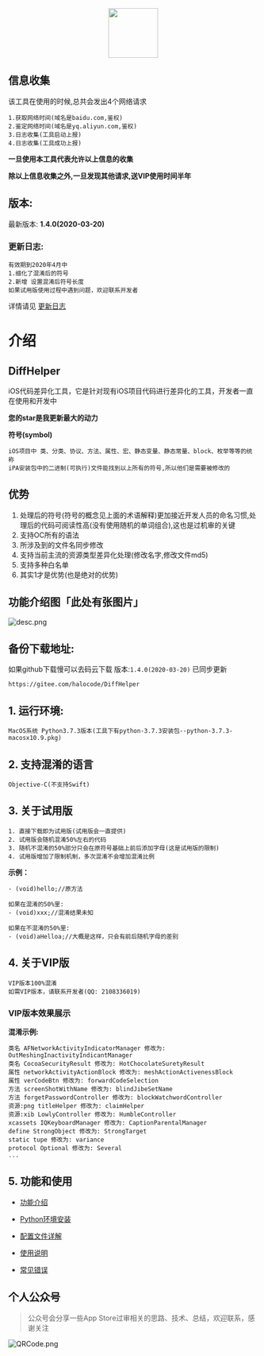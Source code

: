 
<div align=center>
<img src="https://i.loli.net/2020/02/28/H5ukD27Wa1olx4h.png" width = "100" height = "100"/>
</div>

## 信息收集

该工具在使用的时候,总共会发出4个网络请求
```
1.获取网络时间(域名是baidu.com,鉴权)
2.鉴定网络时间(域名是yq.aliyun.com,鉴权)
3.日志收集(工具启动上报)
4.日志收集(工具成功上报)
```
**一旦使用本工具代表允许以上信息的收集**

**除以上信息收集之外,一旦发现其他请求,送VIP使用时间半年**


## 版本:
最新版本: **1.4.0(2020-03-20)**

### 更新日志:
```
有效期到2020年4月中
1.细化了混淆后的符号
2.新增 设置混淆后符号长度
如果试用版使用过程中遇到问题，欢迎联系开发者
```

详情请见 [更新日志](https://github.com/iOSCoderMaster/iOSCodeDifferHelper/wiki/更新日志)

# 介绍

## DiffHelper
iOS代码差异化工具，它是针对现有iOS项目代码进行差异化的工具，开发者一直在使用和开发中

**您的star是我更新最大的动力**

**符号(symbol)**
```
iOS项目中 类、分类、协议、方法、属性、宏、静态变量、静态常量、block、枚举等等的统称
iPA安装包中的二进制(可执行)文件能找到以上所有的符号,所以他们是需要被修改的
```

## 优势
1. 处理后的符号(符号的概念见上面的术语解释)更加接近开发人员的命名习惯,处理后的代码可阅读性高(没有使用随机的单词组合),这也是过机审的关键
2. 支持OC所有的语法
3. 所涉及到的文件名同步修改
4. 支持当前主流的资源类型差异化处理(修改名字,修改文件md5)
5. 支持多种白名单
6. 其实1才是优势(也是绝对的优势)

## 功能介绍图「此处有张图片」
![desc.png](https://i.loli.net/2020/03/29/WwfGeCxLoKNiIp8.png)

## 备份下载地址:

如果github下载慢可以去码云下载
版本:`1.4.0(2020-03-20)` 已同步更新
```
https://gitee.com/halocode/DiffHelper
```


## 1. 运行环境:

```
MacOS系统 Python3.7.3版本(工具下有python-3.7.3安装包--python-3.7.3-macosx10.9.pkg)
```

## 2. 支持混淆的语言

```
Objective-C(不支持Swift)
```

## 3. 关于试用版

```
1. 直接下载即为试用版(试用版会一直提供)
2. 试用版会随机混淆50%左右的代码
3. 随机不混淆的50%部分只会在原符号基础上前后添加字母(这是试用版的限制)
4. 试用版增加了限制机制，多次混淆不会增加混淆比例
```

**示例：**
```
- (void)hello;//原方法

如果在混淆的50%里:
- (void)xxx;//混淆结果未知

如果在不混淆的50%里:
- (void)aHelloa;//大概是这样，只会有前后随机字母的差别
```


## 4. 关于VIP版

```
VIP版本100%混淆
如需VIP版本，请联系开发者(QQ: 2108336019)
```


### VIP版本效果展示

**混淆示例:**
```
类名 AFNetworkActivityIndicatorManager 修改为: OutMeshingInactivityIndicantManager
类名 CocoaSecurityResult 修改为: HotChocolateSuretyResult
属性 networkActivityActionBlock 修改为: meshActionActivenessBlock
属性 verCodeBtn 修改为: forwardCodeSelection
方法 screenShotWithName 修改为: blindJibeSetName
方法 forgetPasswordController 修改为: blockWatchwordController
资源:png titleHelper 修改为: claimHelper
资源:xib LowlyController 修改为: HumbleController
xcassets IQKeyboardManager 修改为: CaptionParentalManager
define StrongObject 修改为: StrongTarget
static tupe 修改为: variance
protocol Optional 修改为: Several
...
```


## 5. 功能和使用

* [功能介绍](https://github.com/iOSCoderMaster/iOSCodeDifferHelper/wiki/功能介绍)

* [Python环境安装](https://github.com/iOSCoderMaster/iOSCodeDifferHelper/wiki/Python环境安装)

* [配置文件详解](https://github.com/iOSCoderMaster/iOSCodeDifferHelper/wiki/配置文件详解)

* [使用说明](https://github.com/iOSCoderMaster/iOSCodeDifferHelper/wiki/使用说明)

* [常见错误](https://github.com/iOSCoderMaster/iOSCodeDifferHelper/wiki/常见错误)


## 个人公众号
> 公众号会分享一些App Store过审相关的思路、技术、总结，欢迎联系，感谢关注

![QRCode.png](https://i.loli.net/2020/02/08/Zdhmz9ot8N5Hw3c.png)





